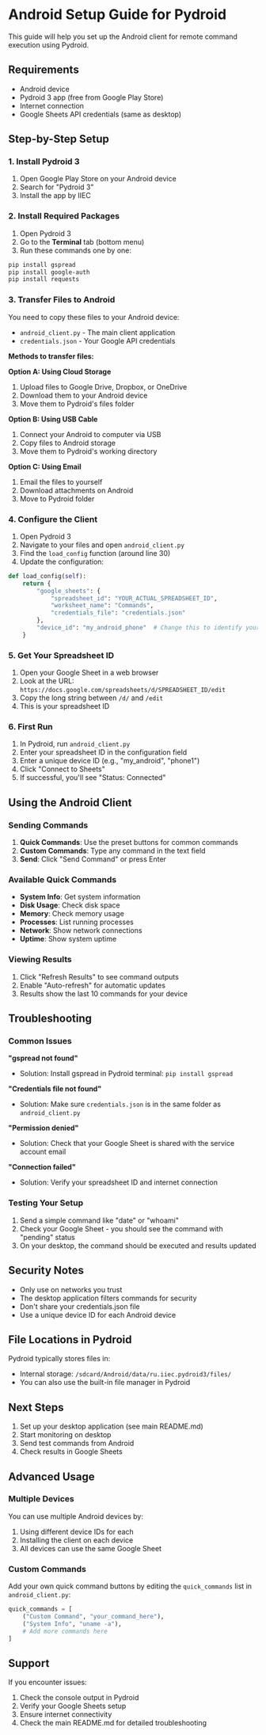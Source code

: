 # Android Setup Guide for Pydroid

This guide will help you set up the Android client for remote command execution using Pydroid.

## Requirements

- Android device
- Pydroid 3 app (free from Google Play Store)
- Internet connection
- Google Sheets API credentials (same as desktop)

## Step-by-Step Setup

### 1. Install Pydroid 3

1. Open Google Play Store on your Android device
2. Search for "Pydroid 3"
3. Install the app by IIEC

### 2. Install Required Packages

1. Open Pydroid 3
2. Go to the **Terminal** tab (bottom menu)
3. Run these commands one by one:

```bash
pip install gspread
pip install google-auth
pip install requests
```

### 3. Transfer Files to Android

You need to copy these files to your Android device:

- `android_client.py` - The main client application
- `credentials.json` - Your Google API credentials

**Methods to transfer files:**

**Option A: Using Cloud Storage**
1. Upload files to Google Drive, Dropbox, or OneDrive
2. Download them to your Android device
3. Move them to Pydroid's files folder

**Option B: Using USB Cable**
1. Connect your Android to computer via USB
2. Copy files to Android storage
3. Move them to Pydroid's working directory

**Option C: Using Email**
1. Email the files to yourself
2. Download attachments on Android
3. Move to Pydroid folder

### 4. Configure the Client

1. Open Pydroid 3
2. Navigate to your files and open `android_client.py`
3. Find the `load_config` function (around line 30)
4. Update the configuration:

```python
def load_config(self):
    return {
        "google_sheets": {
            "spreadsheet_id": "YOUR_ACTUAL_SPREADSHEET_ID",
            "worksheet_name": "Commands",
            "credentials_file": "credentials.json"
        },
        "device_id": "my_android_phone"  # Change this to identify your device
    }
```

### 5. Get Your Spreadsheet ID

1. Open your Google Sheet in a web browser
2. Look at the URL: `https://docs.google.com/spreadsheets/d/SPREADSHEET_ID/edit`
3. Copy the long string between `/d/` and `/edit`
4. This is your spreadsheet ID

### 6. First Run

1. In Pydroid, run `android_client.py`
2. Enter your spreadsheet ID in the configuration field
3. Enter a unique device ID (e.g., "my_android", "phone1")
4. Click "Connect to Sheets"
5. If successful, you'll see "Status: Connected"

## Using the Android Client

### Sending Commands

1. **Quick Commands**: Use the preset buttons for common commands
2. **Custom Commands**: Type any command in the text field
3. **Send**: Click "Send Command" or press Enter

### Available Quick Commands

- **System Info**: Get system information
- **Disk Usage**: Check disk space
- **Memory**: Check memory usage
- **Processes**: List running processes
- **Network**: Show network connections
- **Uptime**: Show system uptime

### Viewing Results

1. Click "Refresh Results" to see command outputs
2. Enable "Auto-refresh" for automatic updates
3. Results show the last 10 commands for your device

## Troubleshooting

### Common Issues

**"gspread not found"**
- Solution: Install gspread in Pydroid terminal: `pip install gspread`

**"Credentials file not found"**
- Solution: Make sure `credentials.json` is in the same folder as `android_client.py`

**"Permission denied"**
- Solution: Check that your Google Sheet is shared with the service account email

**"Connection failed"**
- Solution: Verify your spreadsheet ID and internet connection

### Testing Your Setup

1. Send a simple command like "date" or "whoami"
2. Check your Google Sheet - you should see the command with "pending" status
3. On your desktop, the command should be executed and results updated

## Security Notes

- Only use on networks you trust
- The desktop application filters commands for security
- Don't share your credentials.json file
- Use a unique device ID for each Android device

## File Locations in Pydroid

Pydroid typically stores files in:
- Internal storage: `/sdcard/Android/data/ru.iiec.pydroid3/files/`
- You can also use the built-in file manager in Pydroid

## Next Steps

1. Set up your desktop application (see main README.md)
2. Start monitoring on desktop
3. Send test commands from Android
4. Check results in Google Sheets

## Advanced Usage

### Multiple Devices

You can use multiple Android devices by:
1. Using different device IDs for each
2. Installing the client on each device
3. All devices can use the same Google Sheet

### Custom Commands

Add your own quick command buttons by editing the `quick_commands` list in `android_client.py`:

```python
quick_commands = [
    ("Custom Command", "your_command_here"),
    ("System Info", "uname -a"),
    # Add more commands here
]
```

## Support

If you encounter issues:
1. Check the console output in Pydroid
2. Verify your Google Sheets setup
3. Ensure internet connectivity
4. Check the main README.md for detailed troubleshooting